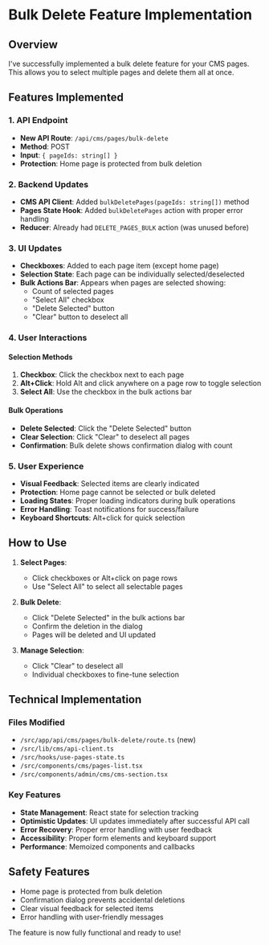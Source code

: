 # Bulk Delete Feature Implementation

## Overview
I've successfully implemented a bulk delete feature for your CMS pages. This allows you to select multiple pages and delete them all at once.

## Features Implemented

### 1. API Endpoint
- **New API Route**: `/api/cms/pages/bulk-delete`
- **Method**: POST
- **Input**: `{ pageIds: string[] }`
- **Protection**: Home page is protected from bulk deletion

### 2. Backend Updates
- **CMS API Client**: Added `bulkDeletePages(pageIds: string[])` method
- **Pages State Hook**: Added `bulkDeletePages` action with proper error handling
- **Reducer**: Already had `DELETE_PAGES_BULK` action (was unused before)

### 3. UI Updates
- **Checkboxes**: Added to each page item (except home page)
- **Selection State**: Each page can be individually selected/deselected
- **Bulk Actions Bar**: Appears when pages are selected showing:
  - Count of selected pages
  - "Select All" checkbox
  - "Delete Selected" button
  - "Clear" button to deselect all

### 4. User Interactions

#### Selection Methods
1. **Checkbox**: Click the checkbox next to each page
2. **Alt+Click**: Hold Alt and click anywhere on a page row to toggle selection
3. **Select All**: Use the checkbox in the bulk actions bar

#### Bulk Operations
- **Delete Selected**: Click the "Delete Selected" button
- **Clear Selection**: Click "Clear" to deselect all pages
- **Confirmation**: Bulk delete shows confirmation dialog with count

### 5. User Experience
- **Visual Feedback**: Selected items are clearly indicated
- **Protection**: Home page cannot be selected or bulk deleted
- **Loading States**: Proper loading indicators during bulk operations
- **Error Handling**: Toast notifications for success/failure
- **Keyboard Shortcuts**: Alt+click for quick selection

## How to Use

1. **Select Pages**: 
   - Click checkboxes or Alt+click on page rows
   - Use "Select All" to select all selectable pages

2. **Bulk Delete**:
   - Click "Delete Selected" in the bulk actions bar
   - Confirm the deletion in the dialog
   - Pages will be deleted and UI updated

3. **Manage Selection**:
   - Click "Clear" to deselect all
   - Individual checkboxes to fine-tune selection

## Technical Implementation

### Files Modified
- `/src/app/api/cms/pages/bulk-delete/route.ts` (new)
- `/src/lib/cms/api-client.ts`
- `/src/hooks/use-pages-state.ts`
- `/src/components/cms/pages-list.tsx`
- `/src/components/admin/cms/cms-section.tsx`

### Key Features
- **State Management**: React state for selection tracking
- **Optimistic Updates**: UI updates immediately after successful API call
- **Error Recovery**: Proper error handling with user feedback
- **Accessibility**: Proper form elements and keyboard support
- **Performance**: Memoized components and callbacks

## Safety Features
- Home page is protected from bulk deletion
- Confirmation dialog prevents accidental deletions
- Clear visual feedback for selected items
- Error handling with user-friendly messages

The feature is now fully functional and ready to use!
